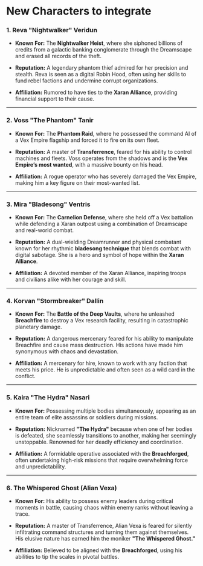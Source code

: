 # New Characters to integrate

### **1. Reva "Nightwalker" Veridun**

- **Known For:** The **Nightwalker Heist**, where she siphoned billions of credits from a galactic banking conglomerate through the Dreamscape and erased all records of the theft.

- **Reputation:** A legendary phantom thief admired for her precision and stealth. Reva is seen as a digital Robin Hood, often using her skills to fund rebel factions and undermine corrupt organizations.

- **Affiliation:** Rumored to have ties to the **Xaran Alliance**, providing financial support to their cause.

---

### **2. Voss "The Phantom" Tanir**

- **Known For:** The **Phantom Raid**, where he possessed the command AI of a Vex Empire flagship and forced it to fire on its own fleet.

- **Reputation:** A master of **Transferrence**, feared for his ability to control machines and fleets. Voss operates from the shadows and is the **Vex Empire’s most wanted**, with a massive bounty on his head.

- **Affiliation:** A rogue operator who has severely damaged the Vex Empire, making him a key figure on their most-wanted list.

---

### **3. Mira "Bladesong" Ventris**

- **Known For:** The **Carnelion Defense**, where she held off a Vex battalion while defending a Xaran outpost using a combination of Dreamscape and real-world combat.

- **Reputation:** A dual-wielding Dreamrunner and physical combatant known for her rhythmic **bladesong technique** that blends combat with digital sabotage. She is a hero and symbol of hope within the **Xaran Alliance**.

- **Affiliation:** A devoted member of the Xaran Alliance, inspiring troops and civilians alike with her courage and skill.

---

### **4. Korvan "Stormbreaker" Dallin**

- **Known For:** The **Battle of the Deep Vaults**, where he unleashed **Breachfire** to destroy a Vex research facility, resulting in catastrophic planetary damage.

- **Reputation:** A dangerous mercenary feared for his ability to manipulate Breachfire and cause mass destruction. His actions have made him synonymous with chaos and devastation.

- **Affiliation:** A mercenary for hire, known to work with any faction that meets his price. He is unpredictable and often seen as a wild card in the conflict.

---

### **5. Kaira "The Hydra" Nasari**

- **Known For:** Possessing multiple bodies simultaneously, appearing as an entire team of elite assassins or soldiers during missions.

- **Reputation:** Nicknamed **"The Hydra"** because when one of her bodies is defeated, she seamlessly transitions to another, making her seemingly unstoppable. Renowned for her deadly efficiency and coordination.

- **Affiliation:** A formidable operative associated with the **Breachforged**, often undertaking high-risk missions that require overwhelming force and unpredictability.

---

### **6. The Whispered Ghost (Alian Vexa)**

- **Known For:** His ability to possess enemy leaders during critical moments in battle, causing chaos within enemy ranks without leaving a trace.

- **Reputation:** A master of Transferrence, Alian Vexa is feared for silently infiltrating command structures and turning them against themselves. His elusive nature has earned him the moniker **"The Whispered Ghost."**

- **Affiliation:** Believed to be aligned with the **Breachforged**, using his abilities to tip the scales in pivotal battles.